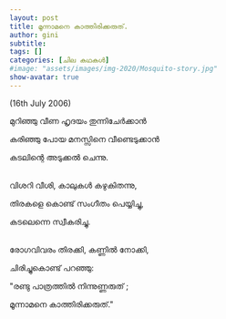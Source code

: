 ```yaml
---
layout: post
title: മൂന്നാമനെ കാത്തിരിക്കരുത്.
author: gini
subtitle: 
tags: []
categories: [ചില കഥകള്‍]
#image: "assets/images/img-2020/Mosquito-story.jpg"
show-avatar: true
---
```


(16th July 2006) 

മുറിഞ്ഞു വീണ ഹൃദയം തുന്നിചേര്‍ക്കാന്‍

കരിഞ്ഞു പോയ മനസ്സിനെ വീണ്ടെടുക്കാന്‍ 

കടലിന്റെ അടുക്കല്‍ ചെന്നു.

<br>
വിശറി വീശി, കാലുകള്‍ കഴുകിതന്നു,

തിരകളെ കൊണ്ട് സംഗീതം പെയ്യിച്ചു,

കടലെന്നെ സ്വീകരിച്ചു.

<br>
രോഗവിവരം തിരക്കി, കണ്ണില്‍ നോക്കി,

ചിരിച്ചുകൊണ്ട് പറഞ്ഞു:

"രണ്ടു പാത്രത്തില്‍ നിന്നുണ്ണരുത് ;

മൂന്നാമനെ കാത്തിരിക്കരുത്."